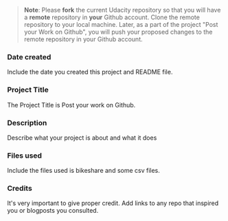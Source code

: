 >**Note**: Please **fork** the current Udacity repository so that you will have a **remote** repository in **your** Github account. Clone the remote repository to your local machine. Later, as a part of the project "Post your Work on Github", you will push your proposed changes to the remote repository in your Github account.

### Date created
Include the date you created this project and README file.

### Project Title
The Project Title is Post your work on Github.

### Description
Describe what your project is about and what it does

### Files used
Include the files used is bikeshare and some csv files.

### Credits
It's very important to give proper credit. Add links to any repo that inspired you or blogposts you consulted.

